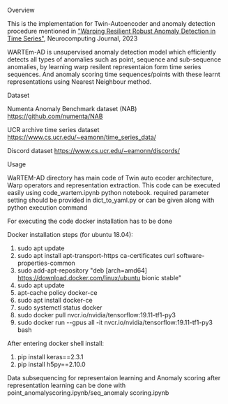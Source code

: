 Overview

This is the implementation for Twin-Autoencoder and anomaly detection procedure mentioned in 
<a href="https://www.sciencedirect.com/science/article/abs/pii/S0925231222011249">"Warping Resilient Robust Anomaly Detection in Time Series"</a>, Neurocomputing Journal, 2023


WARTEm-AD is unsupervised anomaly detection model which efficiently detects all types of anomalies such as point, sequence and sub-sequence anomalies, by learning warp resilent representaion form time series sequences. And anomaly scoring time sequences/points with these learnt representations using Nearest Neighbour method.

Dataset

Numenta Anomaly Benchmark dataset (NAB)
https://github.com/numenta/NAB

UCR archive time series dataset
https://www.cs.ucr.edu/~eamonn/time_series_data/

Discord dataset
https://www.cs.ucr.edu/~eamonn/discords/

Usage

WaRTEM-AD directory has main code of Twin auto ecoder architecture, Warp operators and representation extraction. This code can be executed easily using code_wartem.ipynb python notebook. required parameter setting should be provided in dict_to_yaml.py or can be given along with python execution command

For executing the code docker installation has to be done

Docker installation steps (for ubuntu 18.04):
1) sudo apt update
2) sudo apt install apt-transport-https ca-certificates curl software-properties-common
3) sudo add-apt-repository "deb [arch=amd64] https://download.docker.com/linux/ubuntu bionic stable"
4) sudo apt update
5) apt-cache policy docker-ce
6) sudo apt install docker-ce
7) sudo systemctl status docker
8) sudo docker pull nvcr.io/nvidia/tensorflow:19.11-tf1-py3
9) sudo docker run --gpus all -it nvcr.io/nvidia/tensorflow:19.11-tf1-py3 bash

After entering docker shell install:

1) pip install keras==2.3.1
2) pip install h5py==2.10.0


Data subsequencing for representaion learning and Anomaly scoring after representation learning can be done with point_anomalyscoring.ipynb/seq_anomaly scoring.ipynb
